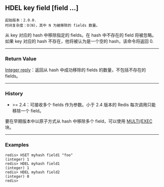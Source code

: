 ## HDEL key field [field ...]

    起始版本：2.0.0.
    时间复杂度：O(N)，其中 N 为被移除的 fields 数量。

从 key 对应的 hash 中移除指定的 fields。在 hash 中不存在的 field 将被忽略。如果 key 对应的 hash 不存在，他将被认为是一个空的 hash，该命令将返回 0.

---

### Return Value

[Integer reply](../topics/protocol.md#resp-integers)：返回从 hash 中成功移除的 fields 的数量，不包括不存在的 fields。

---

### History

- &gt;= 2.4：可接收多个 fields 作为参数。小于 2.4 版本的 Redis 每次调用只能移除一个 field。

要在早期版本中以原子方式从 hash 中移除多个 field，可以使用 [MULTI](MULTI.md)/[EXEC](EXEC.md) 块。

---

### Examples

```
redis> HSET myhash field1 "foo"
(integer) 1
redis> HDEL myhash field1
(integer) 1
redis> HDEL myhash field2
(integer) 0
redis> 
```